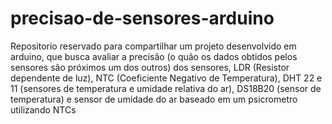 # precisao-de-sensores-arduino

Repositorio reservado para compartilhar um projeto desenvolvido em arduino, que busca avaliar a precisão (o quão os dados obtidos pelos sensores são próximos um dos outros) dos sensores, LDR (Resistor dependente de luz), NTC (Coeficiente Negativo de Temperatura), DHT 22 e 11 (sensores de temperatura e umidade relativa do ar), DS18B20 (sensor de temperatura) e sensor de umidade do ar baseado em um psicrometro utilizando NTCs
